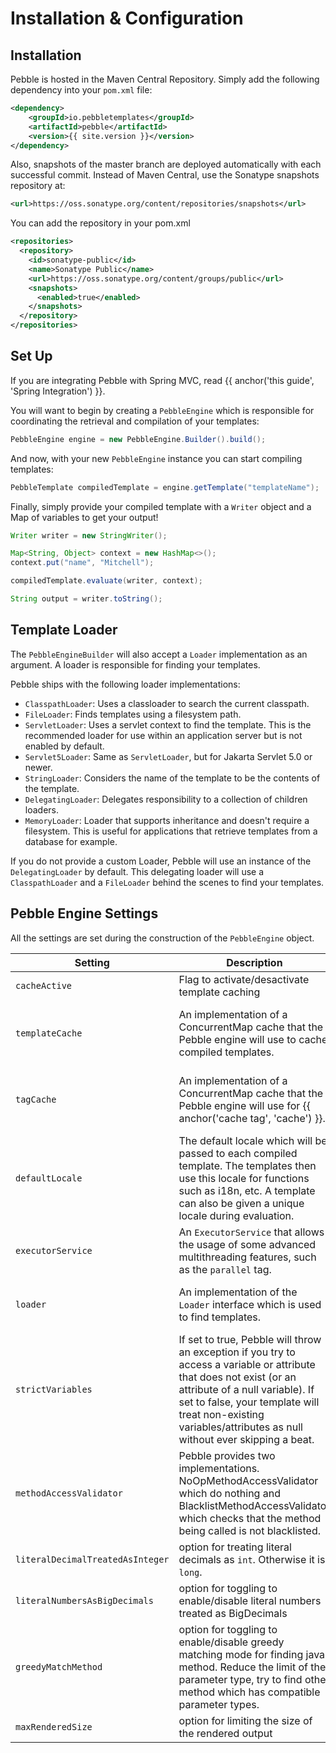 ---
---

# Installation & Configuration
## Installation
Pebble is hosted in the Maven Central Repository. Simply add the following dependency into your `pom.xml` file:
```xml
<dependency>
	<groupId>io.pebbletemplates</groupId>
	<artifactId>pebble</artifactId>
	<version>{{ site.version }}</version>
</dependency>
```

Also, snapshots of the master branch are deployed automatically with each successful commit. Instead of Maven Central, use the Sonatype snapshots repository at:
```xml
<url>https://oss.sonatype.org/content/repositories/snapshots</url>
```
You can add the repository in your pom.xml

```xml
<repositories>
  <repository>
    <id>sonatype-public</id>
    <name>Sonatype Public</name>
    <url>https://oss.sonatype.org/content/groups/public</url>
    <snapshots>
      <enabled>true</enabled>
    </snapshots>
  </repository>
</repositories>
```

## Set Up
If you are integrating Pebble with Spring MVC, read {{ anchor('this guide', 'Spring Integration') }}.

You will want to begin by creating a `PebbleEngine` which is responsible for coordinating the retrieval and
compilation of your templates:
```java
PebbleEngine engine = new PebbleEngine.Builder().build();
```
And now, with your new `PebbleEngine` instance you can start compiling templates:
```java
PebbleTemplate compiledTemplate = engine.getTemplate("templateName");
```
Finally, simply provide your compiled template with a `Writer` object and a Map of variables to get your output!
```java
Writer writer = new StringWriter();

Map<String, Object> context = new HashMap<>();
context.put("name", "Mitchell");

compiledTemplate.evaluate(writer, context);

String output = writer.toString();
```

## Template Loader
The `PebbleEngineBuilder` will also accept a `Loader` implementation as an argument. A loader is responsible for
finding your templates.

Pebble ships with the following loader implementations:

- `ClasspathLoader`: Uses a classloader to search the current classpath.
- `FileLoader`:  Finds templates using a filesystem path.
- `ServletLoader`:  Uses a servlet context to find the template. This is the recommended loader for use within an
application server but is not enabled by default.
- `Servlet5Loader`:  Same as `ServletLoader`, but for Jakarta Servlet 5.0 or newer.
- `StringLoader`: Considers the name of the template to be the contents of the template.
- `DelegatingLoader`: Delegates responsibility to a collection of children loaders.
- `MemoryLoader`: Loader that supports inheritance and doesn't require a filesystem. This is useful for applications
  that retrieve templates from a database for example.

If you do not provide a custom Loader, Pebble will use an instance of the `DelegatingLoader` by default.
This delegating loader will use a `ClasspathLoader` and a `FileLoader` behind the scenes to find your templates.

## Pebble Engine Settings

All the settings are set during the construction of the `PebbleEngine` object.

| Setting  | Description | Default |
| --- | --- | --- |
| `cacheActive` | Flag to activate/desactivate template caching | true |
| `templateCache` | An implementation of a ConcurrentMap cache that the Pebble engine will use to cache compiled templates. | Default implementation is `ConcurrentMapTemplateCache` and another implementation based on Caffeine is available (`CaffeineTemplateCache`) |
| `tagCache` | An implementation of a ConcurrentMap cache that the Pebble engine will use for {{ anchor('cache tag', 'cache') }}. | Default implementation is `ConcurrentMapTagCache` and another implementation based on Caffeine is available (`CaffeineTagCache`) |
| `defaultLocale` | The default locale which will be passed to each compiled template. The templates then use this locale for functions such as i18n, etc. A template can also be given a unique locale during evaluation.  | `Locale.getDefault()` |
| `executorService` | An `ExecutorService` that allows the usage of some advanced multithreading features, such as the `parallel` tag. | `null` |
| `loader` | An implementation of the `Loader` interface which is used to find templates. | An implementation of the `DelegatingLoader` which uses a `ClasspathLoader` and a `FileLoader` behind the scenes. |
| `strictVariables` | If set to true, Pebble will throw an exception if you try to access a variable or attribute that does not exist (or an attribute of a null variable). If set to false, your template will treat non-existing variables/attributes as null without ever skipping a beat. | `false` |
| `methodAccessValidator` | Pebble provides two implementations. NoOpMethodAccessValidator which do nothing and BlacklistMethodAccessValidator which checks that the method being called is not blacklisted. | `BlacklistMethodAccessValidator` 
| `literalDecimalTreatedAsInteger` | option for treating literal decimals as `int`. Otherwise it is `long`. | `false` |
| `literalNumbersAsBigDecimals` | option for toggling to enable/disable literal numbers treated as BigDecimals | `false` |
| `greedyMatchMethod` | option for toggling to enable/disable greedy matching mode for finding java method. Reduce the limit of the parameter type, try to find other method which has compatible parameter types. | `false` |
| `maxRenderedSize` | option for limiting the size of the rendered output | `-1 (disabled)` |
